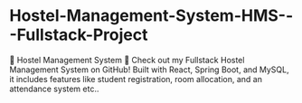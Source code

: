 # Hostel-Management-System-HMS---Fullstack-Project
🏡 Hostel Management System 🚀  Check out my Fullstack Hostel Management System on GitHub! Built with React, Spring Boot, and MySQL, it includes features like student registration, room allocation, and an attendance system etc.. 
